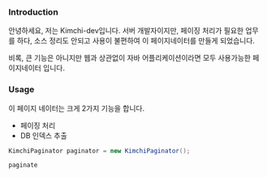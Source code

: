 ### Introduction

안녕하세요, 저는 Kimchi-dev입니다.
서버 개발자이지만, 페이징 처리가 필요한 업무를 하다, 소스 정리도 안되고 사용이 불편하여 이 페이지네이터를 만들게 되었습니다.

비록, 큰 기능은 아니지만 웹과 상관없이 자바 어플리케이션이라면 모두 사용가능한 페이지네이터 입니다.

### Usage

이 페이지 네이터는 크게 2가지 기능을 합니다.
- 페이징 처리
- DB 인덱스 추출

```java
KimchiPaginator paginator = new KimchiPaginator();

paginate

```